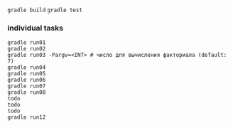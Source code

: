 `gradle build`
`gradle test`

### individual tasks
```
gradle run01
gradle run02
gradle run03 -Pargv=<INT> # число для вычисления факториала (default: 7) 
gradle run04 
gradle run05
gradle run06
gradle run07
gradle run08
todo
todo
todo
gradle run12
```